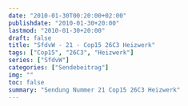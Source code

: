 ```yaml
---
date: "2010-01-30T00:20:00+02:00"
publishdate: "2010-01-30+20:00"
lastmod: "2010-01-30+20:00"
draft: false
title: "SfdvW - 21 - Cop15 26C3 Heizwerk"
tags: ["Cop15", "26C3", "Heizwerk"]
series: ["SfdvW"]
categories: ["Sendebeitrag"]
img: ""
toc: false
summary: "Sendung Nummer 21 Cop15 26C3 Heizwerk"
---
```


<div id="example"></div>
<script src="https://cdn.podlove.org/web-player/embed.js"></script>

<script>
  podlovePlayer('#example', '/blog/sfdvw21.json');
</script>
